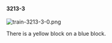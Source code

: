 #### 3213-3
![train-3213-3-0.png](https://github.com/lil-lab/nlvr/raw/master/nlvr/train/images/20/train-3213-3-0.png "train-3213-3-0.png")

There is a yellow block on a blue block.
